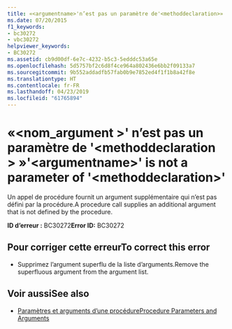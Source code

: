 ```yaml
---
title: «<argumentname>'n’est pas un paramètre de'<methoddeclaration>»
ms.date: 07/20/2015
f1_keywords:
- bc30272
- vbc30272
helpviewer_keywords:
- BC30272
ms.assetid: cb9d00df-6e7c-4232-b5c3-5edddc53a65e
ms.openlocfilehash: 5d5757bf2c6d8f4ce964a802436e6bb2f09133a7
ms.sourcegitcommit: 9b552addadfb57fab0b9e7852ed4f1f1b8a42f8e
ms.translationtype: HT
ms.contentlocale: fr-FR
ms.lasthandoff: 04/23/2019
ms.locfileid: "61765894"
---
```

# <a name="argumentname-is-not-a-parameter-of-methoddeclaration"></a><span data-ttu-id="bdfdc-102">«\<nom_argument >' n’est pas un paramètre de '\<methoddeclaration > »</span><span class="sxs-lookup"><span data-stu-id="bdfdc-102">'\<argumentname>' is not a parameter of '\<methoddeclaration>'</span></span>
<span data-ttu-id="bdfdc-103">Un appel de procédure fournit un argument supplémentaire qui n’est pas défini par la procédure.</span><span class="sxs-lookup"><span data-stu-id="bdfdc-103">A procedure call supplies an additional argument that is not defined by the procedure.</span></span>  
  
 <span data-ttu-id="bdfdc-104">**ID d’erreur :** BC30272</span><span class="sxs-lookup"><span data-stu-id="bdfdc-104">**Error ID:** BC30272</span></span>  
  
## <a name="to-correct-this-error"></a><span data-ttu-id="bdfdc-105">Pour corriger cette erreur</span><span class="sxs-lookup"><span data-stu-id="bdfdc-105">To correct this error</span></span>  
  
- <span data-ttu-id="bdfdc-106">Supprimez l’argument superflu de la liste d’arguments.</span><span class="sxs-lookup"><span data-stu-id="bdfdc-106">Remove the superfluous argument from the argument list.</span></span>  
  
## <a name="see-also"></a><span data-ttu-id="bdfdc-107">Voir aussi</span><span class="sxs-lookup"><span data-stu-id="bdfdc-107">See also</span></span>

- [<span data-ttu-id="bdfdc-108">Paramètres et arguments d’une procédure</span><span class="sxs-lookup"><span data-stu-id="bdfdc-108">Procedure Parameters and Arguments</span></span>](../../visual-basic/programming-guide/language-features/procedures/procedure-parameters-and-arguments.md)
